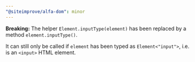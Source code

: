 ```yaml
---
"@siteimprove/alfa-dom": minor
---
```


**Breaking:** The helper `Element.inputType(element)` has been replaced by a method `element.inputType()`.

It can still only be called if `element` has been typed as `Element<"input">`, i.e. is an `<input>` HTML element.
